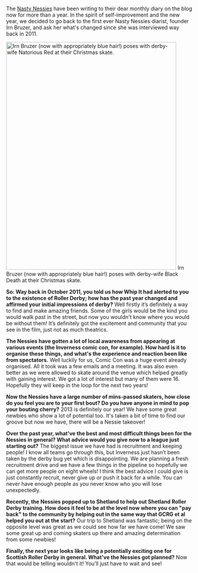 <html><body><p>The <a href="http://nastynessiesrollergirls.wordpress.com/">Nasty Nessies</a> have been writing to their dear monthly diary on the blog now for more than a year. In the spirit of self-improvement and the new year, we decided to go back to the first ever Nasty Nessies diarist, founder Irn Bruzer, and ask her what's changed since she was interviewed way back in 2011.

<a href="http://scottishrollerderbyblog.com/2013/01/472039_507739752593196_968145019_o.jpg"><img class="size-large wp-image-2110" alt="Irn Bruzer (now with appropriately blue hair!) poses with derby-wife Natorious Red at their Christmas skate." src="http://scottishrollerderbyblog.com/2013/01/472039_507739752593196_968145019_o.jpg?w=460" width="460" height="614"></a> Irn Bruzer (now with appropriately blue hair!) poses with derby-wife Black Death at their Christmas skate.

<strong>So: Way back in October 2011, you told us how Whip It had alerted to you to the existence of Roller Derby; how has the past year changed and affirmed your initial impressions of derby?</strong>
Well firstly it’s definitely a way to find and make amazing friends. Some of the girls would be the kind you would walk past in the street, but now you wouldn't know where you would be without them! It’s definitely got the excitement and community that you see in the film, just not as much theatrics.

<strong>The Nessies have gotten a lot of local awareness from appearing at various events (the Inverness comic con, for example). How hard is it to organise these things, and what's the experience and reaction been like from spectators.</strong>
Well luckily for us, Comic Con was a huge event already organised. All it took was a few emails and a meeting. It was also even better as we were allowed to skate around the venue which helped greatly with gaining interest. We got a lot of interest but many of them were 16. Hopefully they will keep in the loop for the next two years!

<strong>Now the Nessies have a large number of mins-passed skaters, how close do you feel you are to your first bout? Do you have anyone in mind to pop your bouting cherry?</strong>
2013 is definitely our year! We have some great newbies who show a lot of potential too. It's taken a bit of time to find our groove but now we have, there will be a Nessie takeover!

<strong> Over the past year, what've the best and most difficult things been for the Nessies in general? What advice would you give now to a league just starting out?</strong>
The biggest issue we have had is recruitment and keeping people! I know all teams go through this, but Inverness just hasn’t been taken by the derby bug yet which is disappointing. We are planning a fresh recruitment drive and we have a few things in the pipeline so hopefully we can get more people on eight wheels! I think the best advice I could give is just constantly recruit, never give up or push it back for a while. You can never have enough people as you never know who you will lose unexpectedly.

<strong>Recently, the Nessies popped up to Shetland to help out Shetland Roller Derby training. How does it feel to be at the level now where you can "pay back" to the community by helping out in the same way that GCRG et al helped you out at the start?</strong>
Our trip to Shetland was fantastic; being on the opposite level was great as we could see how far we have come! We saw some great up and coming skaters up there and amazing determination from some newbies!

<strong>Finally, the next year looks like being a potentially exciting one for Scottish Roller Derby in general. What've the Nessies got planned?</strong>
Now that would be telling wouldn't it! You’ll just have to wait and see!</p></body></html>
